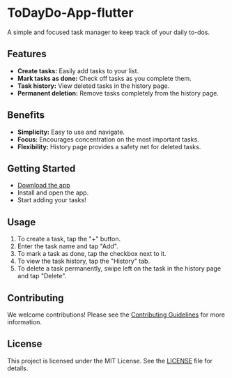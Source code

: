 # ToDayDo-App-flutter

A simple and focused task manager to keep track of your daily to-dos.

## Features

- **Create tasks:** Easily add tasks to your list.
- **Mark tasks as done:** Check off tasks as you complete them.
- **Task history:** View deleted tasks in the history page.
- **Permanent deletion:** Remove tasks completely from the history page.

## Benefits

- **Simplicity:** Easy to use and navigate.
- **Focus:** Encourages concentration on the most important tasks.
- **Flexibility:** History page provides a safety net for deleted tasks.

## Getting Started

- [Download the app](link_to_download)
- Install and open the app.
- Start adding your tasks!

## Usage

1. To create a task, tap the "+" button.
2. Enter the task name and tap "Add".
3. To mark a task as done, tap the checkbox next to it.
4. To view the task history, tap the "History" tab.
5. To delete a task permanently, swipe left on the task in the history page and tap "Delete".

## Contributing

We welcome contributions! Please see the [Contributing Guidelines](link_to_contributing_guidelines) for more information.

## License

This project is licensed under the MIT License. See the [LICENSE](link_to_license) file for details.